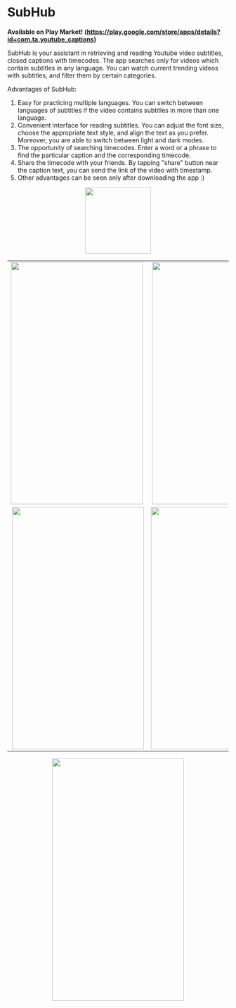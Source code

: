 # SubHub

<b>Available on Play Market! (https://play.google.com/store/apps/details?id=com.ta.youtube_captions)</b>

SubHub is your assistant in retrieving and reading Youtube video subtitles, closed captions with timecodes. The app searches only for videos which contain subtitles in any language. You can watch current trending videos with subtitles, and filter them by certain categories.

Advantages of SubHub:
1) Easy for practicing multiple languages. You can switch between languages of subtitles if the video contains subtitles in more than one language.
2) Convenient interface for reading subtitles. You can adjust the font size, choose the appropriate text style, and align the text as you prefer. Moreover, you are able to switch between light and dark modes.
3) The opportunity of searching timecodes. Enter a word or a phrase to find the particular caption and the corresponding timecode.
4) Share the timecode with your friends. By tapping "share" button near the caption text, you can send the link of the video with timestamp.
5) Other advantages can be seen only after downloading the app :)

<p align="center">
  <img src="https://github.com/TA2002/subhub_v1/blob/master/app-images/512x512.png" height="150" width="150" top="10" >
</p>

<table>
  <tr>
    <td><img src="https://github.com/TA2002/subhub_v1/blob/master/app-images/1.jpg" align="left" height="550" width="300"></td>
      <td><img src="https://github.com/TA2002/subhub_v1/blob/master/app-images/2.jpg" align="right" height="550" width="300"></td>
     <td><img src="https://github.com/TA2002/subhub_v1/blob/master/app-images/3.jpg" align="left" height="550" width="300"></td>
  </tr>
  <tr>
    <td><img src="https://github.com/TA2002/subhub_v1/blob/master/app-images/4.jpg" align="right" height="550" width="300"></td>
    <td><img src="https://github.com/TA2002/subhub_v1/blob/master/app-images/5.jpg" align="left" height="550" width="300"></td>
    <td><img src="https://github.com/TA2002/subhub_v1/blob/master/app-images/6.jpg" align="right" height="550" width="300"></td>
  </tr>
</table>

<p align="center">
  <img src="https://github.com/TA2002/subhub_v1/blob/master/app-images/7.jpg" height="550" width="300" top="10" >
</p>
